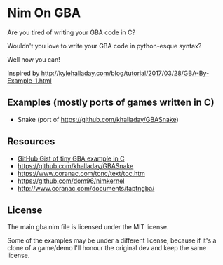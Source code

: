 # Nim On GBA

Are you tired of writing your GBA code in C?

Wouldn't you love to write your GBA code in python-esque syntax?

Well now you can!

Inspired by http://kylehalladay.com/blog/tutorial/2017/03/28/GBA-By-Example-1.html


## Examples (mostly ports of games written in C)
- Snake (port of https://github.com/khalladay/GBASnake)
## Resources
- [GitHub Gist of tiny GBA example in C](https://gist.github.com/khalladay/7c86f092a48342adf6d35aa2861b3ed3)
- https://github.com/khalladay/GBASnake
- https://www.coranac.com/tonc/text/toc.htm
- https://github.com/dom96/nimkernel
- http://www.coranac.com/documents/taptngba/

## License
The main gba.nim file is licensed under the MIT license.

Some of the examples may be under a different license, because if it's a clone of a game/demo I'll honour the original dev and keep the same license.